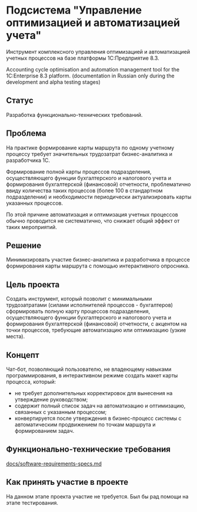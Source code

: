 # Подсистема "Управление оптимизацией и автоматизацией учета"

Инструмент комплексного управления оптимизацией и автоматизацией учетных процессов
на базе платформы 1С:Предприятие 8.3.

Accounting cycle optimisation and automation management tool for the 1C:Enterprise 8.3
 platform. (documentation in Russian only during the development and alpha testing
 stages)

## Статус

Разработка функционально-технических требований.

## Проблема

На практике формирование карты маршрута по одному учетному процессу требует
 значительных трудозатрат бизнес-аналитика и разработчика 1С.

Формирование полной карты процессов подразделения, осуществляющего функции
 бухгалтерского и налогового учета и формирования бухгалтерской (финансовой)
 отчетности, проблематично ввиду количества таких процессов (более 100 в стандартном
 подразделении) и необходимости периодически актуализировать карты указанных процессов.

 По этой причине автоматизация и оптимизация учетных процессов обычно проводится не систематично, что снижает общий эффект от таких мероприятий.

## Решение

Минимизировать участие бизнес-аналитика и разработчика в процессе формирования
 карты маршрута с помощью интерактивного опросника.

## Цель проекта

Создать инструмент, который позволит с минимальными трудозатратами (силами исполнителей процессов - бухгалтеров) сформировать полную карту процессов подразделения, осуществляющего функции бухгалтерского и
 налогового учета и формирования бухгалтерской (финансовой) отчетности, с акцентом
 на точки процессов, требующие автоматизацию или оптимизацию (узкие места).

## Концепт

Чат-бот, позволяющий пользователю, не владеющему навыками программирования,
 в интерактивном режиме создать макет карты процесса, который:
- не требует дополнительных корректировок для вынесения на утверждение руководством;
- содержит полный список задач на автоматизацию и оптимизацию, связанных с указанным
 процессом;
- конвертируется после утверждения в бизнес-процесс системы с автоматическим
 продвижением по точкам маршрута и формированием задач. 

## Функционально-технические требования

[docs/software-requirements-specs.md](docs/software-requirements-specs.md)

## Как принять участие в проекте

На данном этапе проекта участие не требуется. Был бы рад помощи на этапе тестирования.
